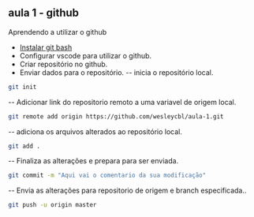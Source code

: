 ## aula 1 - github

Aprendendo a utilizar o github

- [Instalar git bash](https://gitforwindows.org/)
- Configurar vscode para utilizar o github.
- Criar repositório no github.
- Enviar dados para o repositório.
-- inicia o repositório local.
```sh
git init
```
-- Adicionar link do repositorio remoto a uma variavel de origem local.
```sh
git remote add origin https://github.com/wesleycbl/aula-1.git 
```
-- adiciona os arquivos alterados ao repositório local.
```sh
git add .
```
-- Finaliza as alterações e prepara para ser enviada.
```sh
git commit -m "Aqui vai o comentario da sua modificação"
```
-- Envia as alterações para  repositorio de origem e branch especificada..
```sh
git push -u origin master
```
